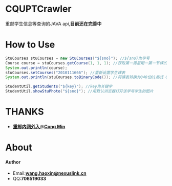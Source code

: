 # CQUPTCrawler

重邮学生信息等查询的JAVA api,**目前还在完善中**

# How to Use
```java
StuCourses stuCourses = new StuCourses("${sno}"); //${sno}为学号
Course course = stuCourses.getCourse(1, 1, 1); //获取第一周星期一第一节课的信息
System.out.println(course);
stuCourses.setCourses("2010111666"); //重新设置学生课表
System.out.println(stuCourses.toBinaryCode()); //将课表转换为840位01格式 0 有课 1 无课

StudentUtil.getStudents("${key}"); //key为关键字
StudentUtil.showStuPhoto("${sno}"); //用默认浏览器打开该学号学生的图片

```

# THANKS
+ **[重邮内网外入](https://cqu.pt)**@**[Cong Min](http://congm.in/)**

# About
####  **Author** 
+ Email:**[wang.haoxin@nexuslink.cn](wang.haoxin@nexuslink.cn)**
+ QQ:**706519033**
